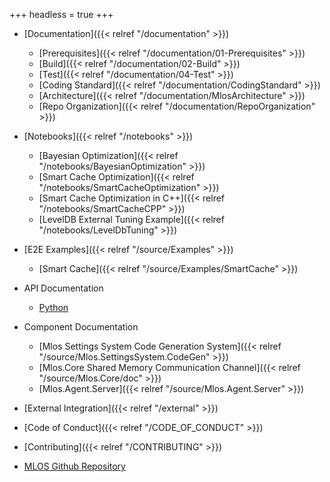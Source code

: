 +++
headless = true
+++

- [Documentation]({{< relref "/documentation" >}})
  - [Prerequisites]({{< relref "/documentation/01-Prerequisites" >}})
  - [Build]({{< relref "/documentation/02-Build" >}})
  - [Test]({{< relref "/documentation/04-Test" >}})
  - [Coding Standard]({{< relref "/documentation/CodingStandard" >}})
  - [Architecture]({{< relref "/documentation/MlosArchitecture" >}})
  - [Repo Organization]({{< relref "/documentation/RepoOrganization" >}})

- [Notebooks]({{< relref "/notebooks" >}})
  - [Bayesian Optimization]({{< relref "/notebooks/BayesianOptimization" >}})
  - [Smart Cache Optimization]({{< relref "/notebooks/SmartCacheOptimization" >}})
  - [Smart Cache Optimization in C++]({{< relref "/notebooks/SmartCacheCPP" >}})
  - [LevelDB External Tuning Example]({{< relref "/notebooks/LevelDbTuning" >}})

- [E2E Examples]({{< relref "/source/Examples" >}})
  - [Smart Cache]({{< relref "/source/Examples/SmartCache" >}})

- API Documentation
  - [Python](/MLOS/python_api/)

- Component Documentation
  - [Mlos Settings System Code Generation System]({{< relref "/source/Mlos.SettingsSystem.CodeGen" >}})
  - [Mlos.Core Shared Memory Communication Channel]({{< relref "/source/Mlos.Core/doc" >}})
  - [Mlos.Agent.Server]({{< relref "/source/Mlos.Agent.Server" >}})

- [External Integration]({{< relref "/external" >}})

- [Code of Conduct]({{< relref "/CODE_OF_CONDUCT" >}})
- [Contributing]({{< relref "/CONTRIBUTING" >}})
- [MLOS Github Repository](https://github.com/Microsoft/MLOS)
